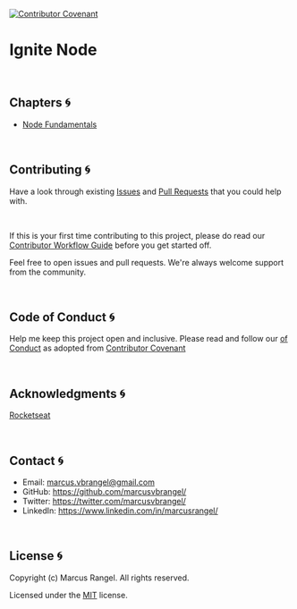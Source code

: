 [![Contributor Covenant](https://img.shields.io/badge/Contributor%20Covenant-2.1-4baaaa.svg)](code_of_conduct.md) 


# Ignite Node


<br />

## Chapters :cyclone:

* [Node Fundamentals](/01-fundamentos-node/)


<br />

## Contributing :cyclone:

Have a look through existing [Issues](https://github.com/marcusvbrangel/full-stack-web3-blog/issues) and [Pull Requests](https://github.com/marcusvbrangel/full-stack-web3-blog/pulls) that you could help with.

<br />

If this is your first time contributing to this project, please do read our [Contributor Workflow Guide](https://github.com/the-guild-org/Stack/blob/master/CONTRIBUTING.md) before you get started off.

Feel free to open issues and pull requests. We're always welcome support from the community.


<br />

## Code of Conduct :cyclone:

Help me keep this project open and inclusive. Please read and follow our [
of Conduct](https://github.com/the-guild-org/Stack/blob/master/CODE_OF_CONDUCT.md) as adopted from [Contributor Covenant](https://www.contributor-covenant.org/)



<br />

## Acknowledgments :cyclone:

[Rocketseat](https://www.rocketseat.com.br/)



<br />

## Contact :cyclone:

* Email:    marcus.vbrangel@gmail.com
* GitHub:   https://github.com/marcusvbrangel/
* Twitter:  https://twitter.com/marcusvbrangel/
* LinkedIn: https://www.linkedin.com/in/marcusrangel/





<br />

## License :cyclone:

Copyright (c) Marcus Rangel. All rights reserved.

Licensed under the [MIT](LICENSE.md) license.

